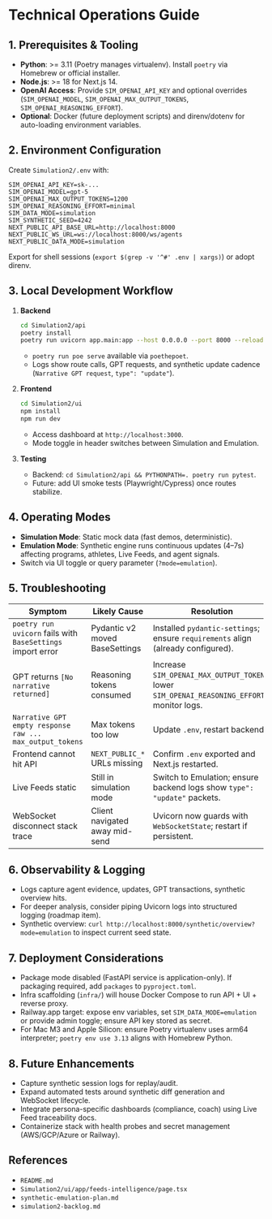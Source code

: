# Technical Operations Guide

## 1. Prerequisites & Tooling

- **Python**: >= 3.11 (Poetry manages virtualenv). Install `poetry` via Homebrew or official installer.
- **Node.js**: >= 18 for Next.js 14.
- **OpenAI Access**: Provide `SIM_OPENAI_API_KEY` and optional overrides (`SIM_OPENAI_MODEL`, `SIM_OPENAI_MAX_OUTPUT_TOKENS`, `SIM_OPENAI_REASONING_EFFORT`).
- **Optional**: Docker (future deployment scripts) and direnv/dotenv for auto-loading environment variables.

## 2. Environment Configuration

Create `Simulation2/.env` with:

```
SIM_OPENAI_API_KEY=sk-...
SIM_OPENAI_MODEL=gpt-5
SIM_OPENAI_MAX_OUTPUT_TOKENS=1200
SIM_OPENAI_REASONING_EFFORT=minimal
SIM_DATA_MODE=simulation
SIM_SYNTHETIC_SEED=4242
NEXT_PUBLIC_API_BASE_URL=http://localhost:8000
NEXT_PUBLIC_WS_URL=ws://localhost:8000/ws/agents
NEXT_PUBLIC_DATA_MODE=simulation
```

Export for shell sessions (`export $(grep -v '^#' .env | xargs)`) or adopt direnv.

## 3. Local Development Workflow

1. **Backend**
   ```bash
   cd Simulation2/api
   poetry install
   poetry run uvicorn app.main:app --host 0.0.0.0 --port 8000 --reload
   ```
   - `poetry run poe serve` available via `poethepoet`.
   - Logs show route calls, GPT requests, and synthetic update cadence (`Narrative GPT request`, `type": "update"`).

2. **Frontend**
   ```bash
   cd Simulation2/ui
   npm install
   npm run dev
   ```
   - Access dashboard at `http://localhost:3000`.
   - Mode toggle in header switches between Simulation and Emulation.

3. **Testing**
   - Backend: `cd Simulation2/api && PYTHONPATH=. poetry run pytest`.
   - Future: add UI smoke tests (Playwright/Cypress) once routes stabilize.

## 4. Operating Modes

- **Simulation Mode**: Static mock data (fast demos, deterministic).
- **Emulation Mode**: Synthetic engine runs continuous updates (4–7s) affecting programs, athletes, Live Feeds, and agent signals.
- Switch via UI toggle or query parameter (`?mode=emulation`).

## 5. Troubleshooting

| Symptom | Likely Cause | Resolution |
|---------|--------------|------------|
| `poetry run uvicorn` fails with `BaseSettings` import error | Pydantic v2 moved BaseSettings | Installed `pydantic-settings`; ensure `requirements` align (already configured). |
| GPT returns `[No narrative returned]` | Reasoning tokens consumed | Increase `SIM_OPENAI_MAX_OUTPUT_TOKENS`, lower `SIM_OPENAI_REASONING_EFFORT`, monitor logs. |
| `Narrative GPT empty response raw ... max_output_tokens` | Max tokens too low | Update `.env`, restart backend. |
| Frontend cannot hit API | `NEXT_PUBLIC_*` URLs missing | Confirm `.env` exported and Next.js restarted. |
| Live Feeds static | Still in simulation mode | Switch to Emulation; ensure backend logs show `type": "update"` packets. |
| WebSocket disconnect stack trace | Client navigated away mid-send | Uvicorn now guards with `WebSocketState`; restart if persistent. |

## 6. Observability & Logging

- Logs capture agent evidence, updates, GPT transactions, synthetic overview hits.
- For deeper analysis, consider piping Uvicorn logs into structured logging (roadmap item).
- Synthetic overview: `curl http://localhost:8000/synthetic/overview?mode=emulation` to inspect current seed state.

## 7. Deployment Considerations

- Package mode disabled (FastAPI service is application-only). If packaging required, add `packages` to `pyproject.toml`.
- Infra scaffolding (`infra/`) will house Docker Compose to run API + UI + reverse proxy.
- Railway.app target: expose env variables, set `SIM_DATA_MODE=emulation` or provide admin toggle; ensure API key stored as secret.
- For Mac M3 and Apple Silicon: ensure Poetry virtualenv uses arm64 interpreter; `poetry env use 3.13` aligns with Homebrew Python.

## 8. Future Enhancements

- Capture synthetic session logs for replay/audit.
- Expand automated tests around synthetic diff generation and WebSocket lifecycle.
- Integrate persona-specific dashboards (compliance, coach) using Live Feed traceability docs.
- Containerize stack with health probes and secret management (AWS/GCP/Azure or Railway).

## References

- `README.md`
- `Simulation2/ui/app/feeds-intelligence/page.tsx`
- `synthetic-emulation-plan.md`
- `simulation2-backlog.md`
